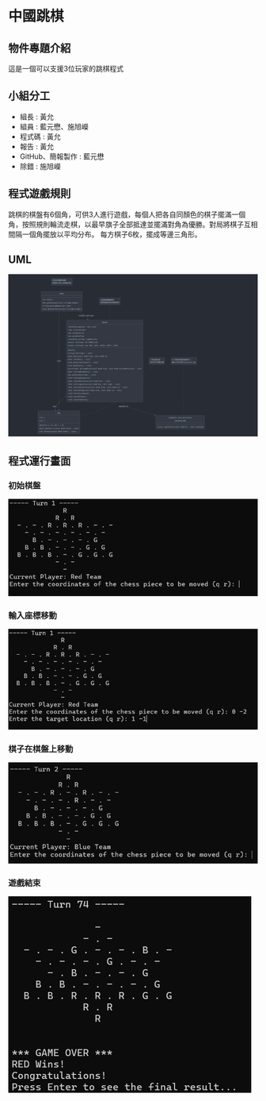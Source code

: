 # 中國跳棋
## 物件專題介紹
 這是一個可以支援3位玩家的跳棋程式

## 小組分工
* 組長 : 黃允
* 組員 : 藍元懋、施旭嶸 
* 程式碼 : 黃允
* 報告 : 黃允
* GitHub、簡報製作 : 藍元懋
* 除錯 : 施旭嶸
## 程式遊戲規則
跳棋的棋盤有6個角，可供3人進行遊戲，每個人把各自同顏色的棋子擺滿一個角，按照規則輪流走棋，以最早旗子全部抵達並擺滿對角為優勝。對局將棋子互相間隔一個角擺放以平均分布。
每方棋子6枚，擺成等邊三角形。
## UML
![GitHub图像](UML.png)

## 程式運行畫面
### 初始棋盤
![GitHub图像](/readme_repository/1.png)

### 輸入座標移動
![GitHub图像](/readme_repository/2.png)

### 棋子在棋盤上移動
![GitHub图像](/readme_repository/3.png)

### 遊戲結束
![GitHub图像](/readme_repository/4.png)



